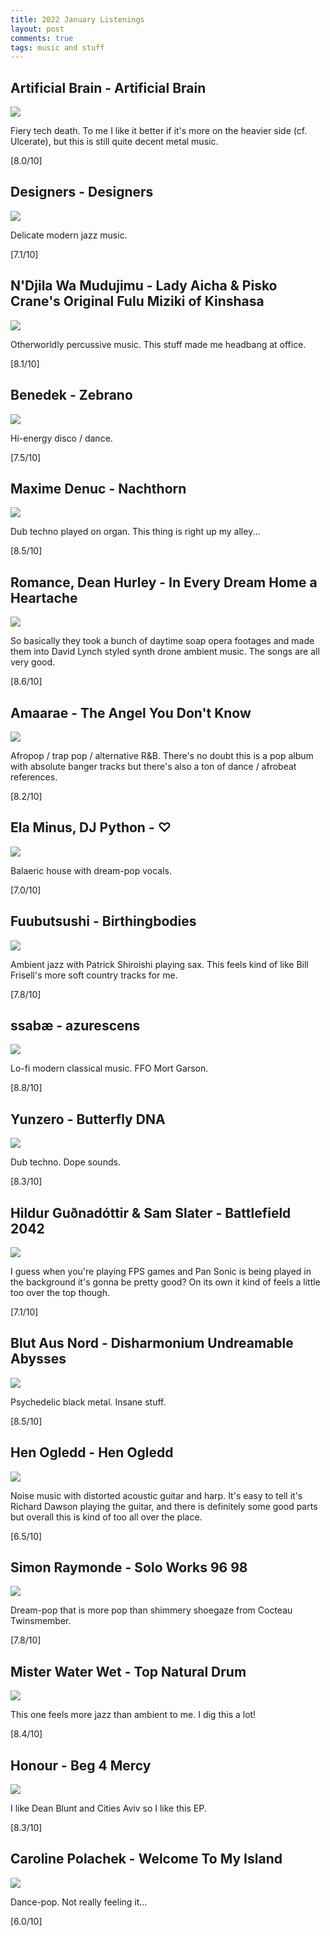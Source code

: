 ```yaml
---
title: 2022 January Listenings
layout: post
comments: true
tags: music and stuff
---
```


## Artificial Brain - Artificial Brain

  ![](https://f4.bcbits.com/img/a2049691384_16.jpg)

  Fiery tech death. To me I like it better if it's more on the heavier side (cf. Ulcerate), but this is still quite decent metal music.

  [8.0/10]

## Designers - Designers

  ![](https://f4.bcbits.com/img/a1678632108_16.jpg)

  Delicate modern jazz music.

  [7.1/10]

## N'Djila Wa Mudujimu - Lady Aicha & Pisko Crane's Original Fulu Miziki of Kinshasa

  ![](https://f4.bcbits.com/img/a1370979743_16.jpg)

  Otherworldly percussive music. This stuff made me headbang at office.

  [8.1/10]

## Benedek - Zebrano

  ![](https://f4.bcbits.com/img/a2598622269_16.jpg)

  Hi-energy disco / dance.

  [7.5/10]

## Maxime Denuc - Nachthorn

  ![](https://f4.bcbits.com/img/a2686757396_16.jpg)

  Dub techno played on organ. This thing is right up my alley...

  [8.5/10]

## Romance, Dean Hurley - In Every Dream Home a Heartache

  ![](https://f4.bcbits.com/img/a0935507890_16.jpg)

  So basically they took a bunch of daytime soap opera footages and made them into David Lynch styled synth drone ambient music. The songs are all very good.

  [8.6/10]

## Amaarae - The Angel You Don't Know

  ![](https://f4.bcbits.com/img/a0749697593_16.jpg)

  Afropop / trap pop / alternative R&B. There's no doubt this is a pop album with absolute banger tracks but there's also a ton of dance / afrobeat references.
  
  [8.2/10]
  
## Ela Minus, DJ Python - ♡

  ![](https://f4.bcbits.com/img/a3335859992_16.jpg)

  Balaeric house with dream-pop vocals.

  [7.0/10]

## Fuubutsushi - Birthingbodies

  ![](https://f4.bcbits.com/img/a3375092233_16.jpg)

  Ambient jazz with Patrick Shiroishi playing sax. This feels kind of like Bill Frisell's more soft country tracks for me.

  [7.8/10]

## ssabæ - azurescens

  ![](https://f4.bcbits.com/img/a1896713498_16.jpg)

  Lo-fi modern classical music. FFO Mort Garson.

  [8.8/10]

## Yunzero - Butterfly DNA

  ![](https://f4.bcbits.com/img/a1078917267_16.jpg)

  Dub techno. Dope sounds.

  [8.3/10]

## Hildur Guðnadóttir & Sam Slater - Battlefield 2042

  ![](https://i.scdn.co/image/ab67616d0000b2734af69ca25ca80f83e7765e4d)

  I guess when you're playing FPS games and Pan Sonic is being played in the background it's gonna be pretty good? On its own it kind of feels a little too over the top though.

  [7.1/10]

## Blut Aus Nord - Disharmonium  Undreamable Abysses

  ![](https://f4.bcbits.com/img/a1144509702_16.jpg)

  Psychedelic black metal. Insane stuff.

  [8.5/10]

## Hen Ogledd - Hen Ogledd

  ![](https://f4.bcbits.com/img/a0609021128_16.jpg)

  Noise music with distorted acoustic guitar and harp. It's easy to tell it's Richard Dawson playing the guitar, and there is definitely some good parts but overall this is kind of too all over the place.

  [6.5/10]

## Simon Raymonde - Solo Works 96 98

  ![](https://f4.bcbits.com/img/a0105019432_16.jpg)

  Dream-pop that is more pop than shimmery shoegaze from Cocteau Twinsmember.

  [7.8/10]

## Mister Water Wet - Top Natural Drum

  ![](https://f4.bcbits.com/img/a3561191462_16.jpg)

  This one feels more jazz than ambient to me. I dig this a lot!

  [8.4/10]

## Honour - Beg 4 Mercy

  ![](https://f4.bcbits.com/img/a3796266867_16.jpg)

  I like Dean Blunt and Cities Aviv so I like this EP.

  [8.3/10]

## Caroline Polachek - Welcome To My Island

  ![](https://f4.bcbits.com/img/a0762644395_16.jpg)

  Dance-pop. Not really feeling it...

  [6.0/10]
